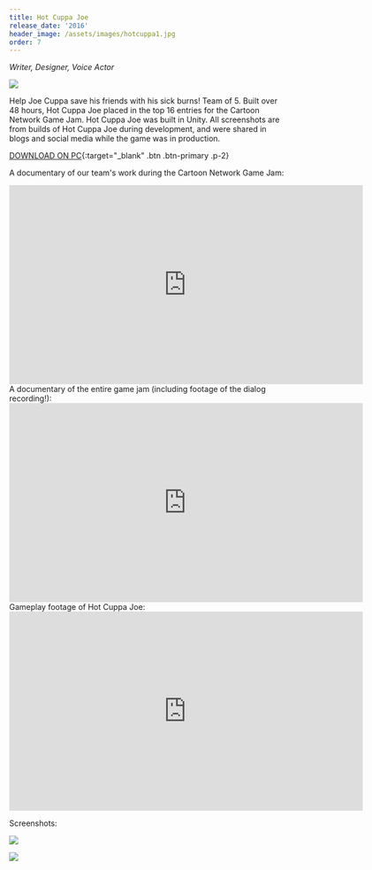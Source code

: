 ```yaml
---
title: Hot Cuppa Joe
release_date: '2016'
header_image: /assets/images/hotcuppa1.jpg
order: 7
---
```

_Writer, Designer, Voice Actor_

![](/assets/images/hotcuppa3.jpg)

Help Joe Cuppa save his friends with his sick burns! Team of 5. Built over 48 hours, Hot Cuppa Joe placed in the top 16 entries for the Cartoon Network Game Jam. Hot Cuppa Joe was built in Unity. All screenshots are from builds of Hot Cuppa Joe during development, and were shared in blogs and social media while the game was in production.

[DOWNLOAD ON PC](https://cristianohh.itch.io/hot-cuppa-joe){:target="_blank" .btn .btn-primary .p-2}

A documentary of our team's work during the Cartoon Network Game Jam:

<iframe width="640" height="360" src="https://www.youtube.com/embed/0CfTpaqX9qA" frameborder="0" allow="accelerometer; autoplay; encrypted-media; gyroscope; picture-in-picture" allowfullscreen></iframe>
<br>
A documentary of the entire game jam (including footage of the dialog recording!):
<iframe width="640" height="360" src="https://www.youtube.com/embed/52Ly5DmDsvk" frameborder="0" allow="accelerometer; autoplay; encrypted-media; gyroscope; picture-in-picture" allowfullscreen></iframe>
Gameplay footage of Hot Cuppa Joe:
<br>
<iframe title="vimeo-player" src="https://player.vimeo.com/video/158703077" width="640" height="360" frameborder="0" allowfullscreen></iframe>

Screenshots:

![](/assets/images/hotcuppa2.jpg)

![](/assets/images/hotcuppa4.jpg)
